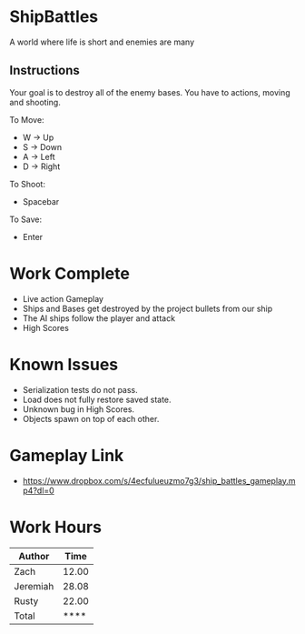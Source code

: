 # ShipBattles
A world where life is short and enemies are many

## Instructions

Your goal is to destroy all of the enemy bases. You have to actions, moving and shooting.  

To Move:
- W -> Up
- S -> Down
- A -> Left 
- D -> Right

To Shoot:
- Spacebar

To Save:
- Enter

# Work Complete
- Live action Gameplay
- Ships and Bases get destroyed by the project bullets from our ship
- The AI ships follow the player and attack
- High Scores

# Known Issues
- Serialization tests do not pass.
- Load does not fully restore saved state. 
- Unknown bug in High Scores.
- Objects spawn on top of each other.

# Gameplay Link 
- https://www.dropbox.com/s/4ecfulueuzmo7g3/ship_battles_gameplay.mp4?dl=0

# Work Hours
|Author | Time| 
|-------|-----|
| Zach | 12.00 |
| Jeremiah | 28.08 |
| Rusty | 22.00 | 
|Total  | **** |
